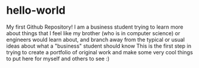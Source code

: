 # hello-world
My first Github Repository!
I am a business student trying to learn more about things that I feel like my brother (who is in computer science) or engineers would learn about, and branch away from the typical or usual ideas about what a "business" student should know
This is the first step in trying to create a portfolio of original work and make some very cool things to put here for myself and others to see :)
